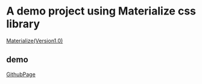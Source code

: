 # A demo project using Materialize css library
[Materialize(Version1.0)]('https://materializecss.com/')

## demo
[GithubPage]('https://xndong1020.github.io/materialize-css-demo/')